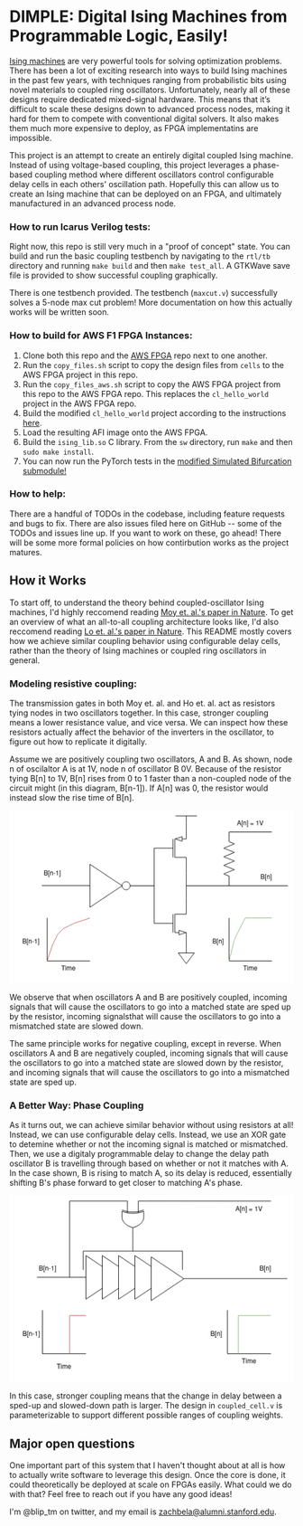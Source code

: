 # DIMPLE: Digital Ising Machines from Programmable Logic, Easily!

[Ising machines](https://www.nature.com/articles/s42254-022-00440-8) are very powerful tools for solving optimization problems. There has been a lot of exciting research into ways to build Ising machines in the past few years, with techniques ranging from probabilistic bits using novel materials to coupled ring oscillators. Unfortunately, nearly all of these designs require dedicated mixed-signal hardware. This means that it’s difficult to scale these designs down to advanced process nodes, making it hard for them to compete with conventional digital solvers. It also makes them much more expensive to deploy, as FPGA implementatins are impossible.

This project is an attempt to create an entirely digital coupled Ising machine. Instead of using voltage-based coupling, this project leverages a phase-based coupling method where different oscillators control configurable delay cells in each others' oscillation path. Hopefully this can allow us to create an Ising machine that can be deployed on an FPGA, and ultimately manufactured in an advanced process node.

### How to run Icarus Verilog tests:

Right now, this repo is still very much in a "proof of concept" state. You can build and run the basic coupling testbench by navigating to the `rtl/tb` directory and running `make build` and then `make test_all`. A GTKWave save file is provided to show successful coupling graphically.

There is one testbench provided. The testbench (`maxcut.v`) successfully solves a 5-node max cut problem! More documentation on how this actually works will be written soon.

### How to build for AWS F1 FPGA Instances:

1. Clone both this repo and the [AWS FPGA](https://github.com/aws/aws-fpga/tree/master) repo next to one another.
2. Run the `copy_files.sh` script to copy the design files from `cells`  to the AWS FPGA project in this repo.
3. Run the `copy_files_aws.sh` script to copy the AWS FPGA project from this repo to the AWS FPGA repo. This replaces the `cl_hello_world` project in the AWS FPGA repo.
4. Build the modified `cl_hello_world` project according to the instructions [here](https://github.com/aws/aws-fpga/blob/master/hdk/README.md).
5. Load the resulting AFI image onto the AWS FPGA.
6. Build the `ising_lib.so` C library. From the `sw` directory, run `make` and then `sudo make install`.
7. You can now run the PyTorch tests in the [modified Simulated Bifurcation submodule!](https://github.com/zbelateche/simulated-bifurcation-ising)

### How to help:

There are a handful of TODOs in the codebase, including feature requests and bugs to fix. There are also issues filed here on GitHub -- some of the TODOs and issues line up. If you want to work on these, go ahead! There will be some more formal policies on how contirbution works as the project matures.

## How it Works

To start off, to understand the theory behind coupled-oscillator Ising machines, I'd highly reccomend reading [Moy et. al.'s paper in Nature](https://www.nature.com/articles/s41928-022-00749-3). To get an overview of what an all-to-all coupling architecture looks like, I'd also reccomend reading [Lo et. al.'s paper in Nature](https://www.nature.com/articles/s41928-023-01021-y). This README mostly covers how we achieve similar coupling behavior using configurable delay cells, rather than the theory of Ising machines or coupled ring oscillators in general.

### Modeling resistive coupling:

The transmission gates in both Moy et. al. and Ho et. al. act as resistors tying nodes in two oscillators together. In this case, stronger coupling means a lower resistance value, and vice versa. We can inspect how these resistors actually affect the behavior of the inverters in the oscillator, to figure out how to replicate it digitally.

Assume we are positively coupling two oscillators, A and B. As shown, node n of oscilaltor A is at 1V, node n of oscillator B 0V. Because of the resistor tying B[n] to 1V, B[n] rises from 0 to 1 faster than a non-coupled node of the circuit might (in this diagram, B[n-1]). If A[n] was 0, the resistor would instead slow the rise time of B[n].

![An oscilaltor labeled A coupled to an oscillator labeled B using a resistor. Positive coupling causes the rising egde of B to rise faster when it matches A.](./docs/res_coup.drawio.png)

We observe that when oscillators A and B are positively coupled, incoming signals that will cause the oscillators to go into a matched state are sped up by the resistor, incoming signalsthat will cause the oscillators to go into a mismatched state are slowed down.

The same principle works for negative coupling, except in reverse. When oscillators A and B are negatively coupled, incoming signals that will cause the oscillators to go into a matched state are slowed down by the resistor, and incoming signals that will cause the oscillators to go into a mismatched state are sped up.

### A Better Way: Phase Coupling

As it turns out, we can achieve similar behavior without using resistors at all! Instead, we can use configurable delay cells. Instead, we use an XOR gate to detemine whether or not the incoming signal is matched or mismatched. Then, we use a digitaly programmable delay to change the delay path oscillator B is travelling through based on whether or not it matches with A. In the case shown, B is rising to match A, so its delay is reduced, essentially shifting B's phase forward to get closer to matching A's phase.

![An oscilaltor labeled A coupled to an oscillator labeled B using a configurable delay cell. Positive coupling causes the rising egde of B to rise faster when it matches A.](./docs/phase_coup.drawio.png)

In this case, stronger coupling means that the change in delay between a sped-up and slowed-down path is larger. The design in `coupled_cell.v` is parameterizable to support different possible ranges of coupling weights.

## Major open questions

One important part of this system that I haven't thought about at all is how to actually write software to leverage this design. Once the core is done, it could theoretically be deployed at scale on FPGAs easily. What could we do with that? Feel free to reach out if you have any good ideas!

I'm @blip_tm on twitter, and my email is zachbela@alumni.stanford.edu.

